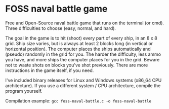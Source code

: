 # FOSS naval battle game
Free and Open-Source naval battle game that runs on the terminal (or cmd). Three difficulties to choose (easy, normal, and hard).

The goal in the game is to hit (shoot) every part of every ship, in an 8 x 8 grid. Ship size varies, but is always at least 2 blocks long (in vertical or horizontal position). The computer places the ships automatically and (pseudo) randomly in the grid for you. The harder the difficulty, less ammo you have, and more ships the computer places for you in the grid. Beware not to waste shots on blocks you've shot previously. There are more instructions in the game itself, if you need.

I've included binary releases for Linux and Windows systems (x86_64 CPU architecture). If you use a different system / CPU architecture, compile the program yourself.

Compilation example: `gcc foss-naval-battle.c -o foss-naval-battle`
